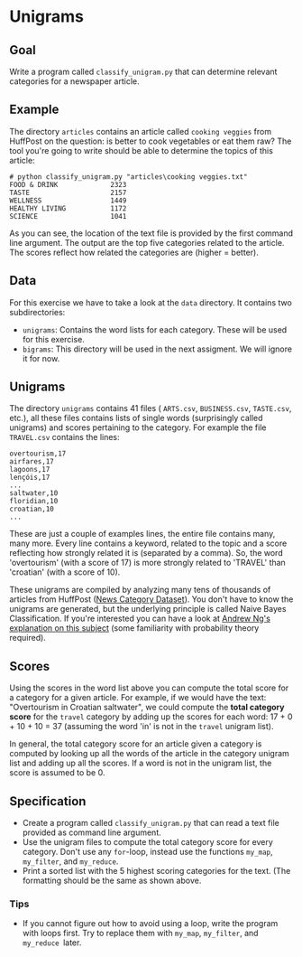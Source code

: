 # Unigrams

## Goal

Write a program called `classify_unigram.py` that can determine relevant categories for a newspaper article.

## Example

The directory `articles` contains an article called `cooking veggies` from HuffPost on the question: is better to cook vegetables or eat them raw? The tool you're going to write should be able to determine the topics of this article:

    # python classify_unigram.py "articles\cooking veggies.txt"
    FOOD & DRINK             2323
    TASTE                    2157
    WELLNESS                 1449
    HEALTHY LIVING           1172
    SCIENCE                  1041

As you can see, the location of the text file is provided by the first command line argument. The output are the top five categories related to the article. The scores reflect how related the categories are (higher = better).

## Data

For this exercise we have to take a look at the `data` directory. It contains two subdirectories:

* `unigrams`: Contains the word lists for each category. These will be used for this exercise.
* `bigrams`: This directory will be used in the next assigment. We will ignore it for now.

## Unigrams

The directory `unigrams` contains 41 files ( `ARTS.csv`, `BUSINESS.csv`, `TASTE.csv`, etc.), all these files contains lists of single words (surprisingly called unigrams) and scores pertaining to the category. For example the file `TRAVEL.csv` contains the lines:

    overtourism,17
    airfares,17
    lagoons,17
    lençóis,17
    ...
    saltwater,10
    floridian,10
    croatian,10
    ...

These are just a couple of examples lines, the entire file contains many, many more. Every line contains a keyword, related to the topic and a score reflecting how strongly related it is (separated by a comma). So, the word 'overtourism' (with a score of 17) is more strongly related to 'TRAVEL' than 'croatian' (with a score of 10).

These unigrams are compiled by analyzing many tens of thousands of articles from HuffPost ([News Category Dataset](https://www.kaggle.com/rmisra/news-category-dataset)). You don't have to know the unigrams are generated, but the underlying principle is called Naive Bayes Classification. If you're interested you can have a look at [Andrew Ng's explanation on this subject](https://www.youtube.com/watch?v=z5UQyCESW64) (some familiarity with probability theory required).

## Scores

Using the scores in the word list above you can compute the total score for a category for a given article. For example, if we would have the text: "Overtourism in Croatian saltwater", we could compute the **total category score** for the `travel` category by adding up the scores for each word: 17 + 0 + 10 + 10 = 37 (assuming the word 'in' is not in the `travel` unigram list).

In general, the total category score for an article given a category is computed by looking up all the words of the article in the category unigram list and adding up all the scores. If a word is not in the unigram list, the score is assumed to be 0.

## Specification

* Create a program called `classify_unigram.py` that can read a text file provided as command line argument.
* Use the unigram files to compute the total category score for every category. Don't use any `for`-loop, instead use the functions `my_map`, `my_filter`, and `my_reduce`.
* Print a sorted list with the 5 highest scoring categories for the text. (The formatting should be the same as shown above.

### Tips

* If you cannot figure out how to avoid using a loop, write the program with loops first. Try to replace them with  `my_map`, `my_filter`, and `my_reduce `later.
